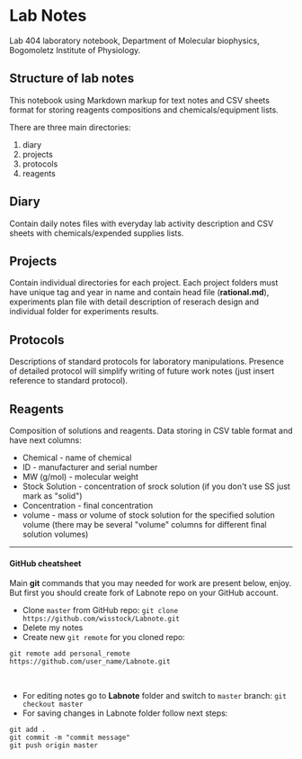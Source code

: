 Lab Notes
=========

Lab 404 laboratory notebook, Department of Molecular biophysics, Bogomoletz Institute of Physiology.

## Structure of lab notes
This notebook using Markdown markup for text notes and CSV sheets format for storing reagents compositions and chemicals/equipment lists.

There are three main directories:
 1. diary 
 1. projects
 2. protocols
 3. reagents

## Diary
Contain daily notes files with everyday lab activity description and CSV sheets with chemicals/expended supplies lists.

## Projects
Contain individual directories for each project.
Each project folders must have unique tag and year in name and contain head file (**rational.md**), experiments plan file with detail description of reserach design and individual folder for experiments results.

## Protocols
Descriptions of standard protocols for laboratory manipulations. Presence of detailed protocol will simplify writing of future work notes (just insert reference to standard protocol).

## Reagents
Composition of solutions and reagents.
Data storing in CSV table format and have next columns:
 - Chemical - name of chemical
 - ID - manufacturer and serial number
 - MW (g/mol) - molecular weight
 - Stock Solution - concentration of srock solution (if you don't use SS just mark as "solid")
 - Concentration - final concentration
 - volume - mass or volume of stock solution for the specified solution volume (there may be several "volume" columns for different final solution volumes)

---

#### GitHub cheatsheet

Main **git** commands that you may needed for work are present below, enjoy. But first you should create fork of Labnote repo on your GitHub account.


- Clone `master` from GitHub repo: `git clone https://github.com/wisstock/Labnote.git`
- Delete my notes
- Create new `git remote` for you cloned repo:
```
git remote add personal_remote https://github.com/user_name/Labnote.git
```

&nbsp;

- For editing notes go to **Labnote** folder and switch to `master` branch: `git checkout master`
- For saving changes in Labnote folder follow next steps:
```
git add . 
git commit -m "commit message"
git push origin master
```